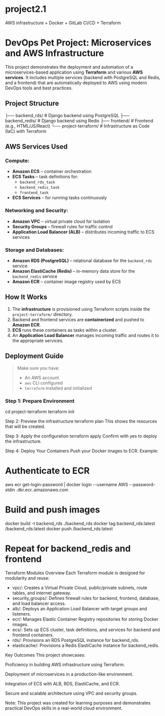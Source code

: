 # project2.1
AWS infrastructure + Docker + GitLab CI/CD + Terraform

# DevOps Pet Project: Microservices and AWS Infrastructure

This project demonstrates the deployment and automation of a microservices-based application using **Terraform** and various **AWS services**. It includes multiple services (backend with PostgreSQL and Redis, and a frontend) that are automatically deployed to AWS using modern DevOps tools and best practices.

## Project Structure
├── backend_rds/ # Django backend using PostgreSQL
├── backend_redis/ # Django backend using Redis
├── frontend/ # Frontend (e.g., HTML/JS/React)
└── project-terraform/ # Infrastructure as Code (IaC) with Terraform


## AWS Services Used

### Compute:
- **Amazon ECS** – container orchestration
- **ECS Tasks** – task definitions for:
  - `backend_rds_task`
  - `backend_redis_task`
  - `frontend_task`
- **ECS Services** – for running tasks continuously

### Networking and Security:
- **Amazon VPC** – virtual private cloud for isolation
- **Security Groups** – firewall rules for traffic control
- **Application Load Balancer (ALB)** – distributes incoming traffic to ECS services

### Storage and Databases:
- **Amazon RDS (PostgreSQL)** – relational database for the `backend_rds` service
- **Amazon ElastiCache (Redis)** – in-memory data store for the `backend_redis` service
- **Amazon ECR** – container image registry used by ECS

## How It Works

1. The **infrastructure** is provisioned using Terraform scripts inside the `project-terraform/` directory.
2. Backend and frontend services are **containerized** and pushed to **Amazon ECR**.
3. **ECS** runs these containers as tasks within a cluster.
4. An **Application Load Balancer** manages incoming traffic and routes it to the appropriate services.

## Deployment Guide

> Make sure you have:
> - An AWS account
> - `aws` CLI configured
> - `terraform` installed and initialized

### Step 1: Prepare Environment
cd project-terraform
terraform init

Step 2: Preview the infrastructure
terraform plan
This shows the resources that will be created.

Step 3: Apply the configuration
terraform apply
Confirm with yes to deploy the infrastructure.

Step 4: Deploy Your Containers
Push your Docker images to ECR. Example:

# Authenticate to ECR
aws ecr get-login-password | docker login --username AWS --password-stdin <your-aws-account-id>.dkr.ecr.<region>.amazonaws.com

# Build and push images
docker build -t backend_rds ./backend_rds
docker tag backend_rds:latest <your-ecr-url>/backend_rds:latest
docker push <your-ecr-url>/backend_rds:latest

# Repeat for backend_redis and frontend
Terraform Modules Overview
Each Terraform module is designed for modularity and reuse:
- vpc/: Creates a Virtual Private Cloud, public/private subnets, route tables, and internet gateway.
- security_groups/: Defines firewall rules for backend, frontend, database, and load balancer access.
- alb/: Deploys an Application Load Balancer with target groups and listeners.
- ecr/: Manages Elastic Container Registry repositories for storing Docker images.
- ecs/: Sets up ECS cluster, task definitions, and services for backend and frontend containers.
- rds/: Provisions an RDS PostgreSQL instance for backend_rds.
- elasticache/: Provisions a Redis ElastiCache instance for backend_redis.

Key Outcomes
This project showcases:

Proficiency in building AWS infrastructure using Terraform.

Deployment of microservices in a production-like environment.

Integration of ECS with ALB, RDS, ElastiCache, and ECR.

Secure and scalable architecture using VPC and security groups.

Note:
This project was created for learning purposes and demonstrates practical DevOps skills in a real-world cloud environment.